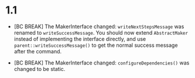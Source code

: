 1.1
===

* [BC BREAK] The MakerInterface changed: `writeNextStepsMessage`
  was renamed to `writeSuccessMessage`. You should now extend
  `AbstractMaker` instead of implementing the interface directly,
  and use `parent::writeSuccessMessage()` to get the normal success
  message after the command.

* [BC BREAK] The MakerInterface changed: `configureDependencies()`
  was changed to be static.
